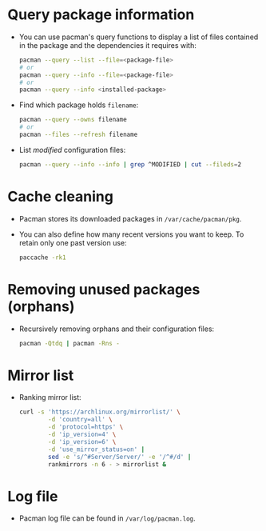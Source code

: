 # Query package information

- You can use pacman's query functions to display a list of files contained in
  the package and the dependencies it requires with:

  ```bash
  pacman --query --list --file=<package-file>
  # or
  pacman --query --info --file=<package-file>
  # or
  pacman --query --info <installed-package>
  ```

- Find which package holds `filename`:

  ```bash
  pacman --query --owns filename
  # or
  pacman --files --refresh filename
  `````

- List *modified* configuration files:

  ```bash
  pacman --query --info --info | grep ^MODIFIED | cut --fileds=2
  `````

# Cache cleaning

- Pacman stores its downloaded packages in `/var/cache/pacman/pkg`.

- You can also define how many recent versions you want to keep. To retain only
  one past version use:

  ```bash
  paccache -rk1
  ```

# Removing unused packages (orphans)

- Recursively removing orphans and their configuration files:

    ```bash
    pacman -Qtdq | pacman -Rns -
    ```

# Mirror list

- Ranking mirror list:

  ```bash
  curl -s 'https://archlinux.org/mirrorlist/' \
          -d 'country=all' \
          -d 'protocol=https' \
          -d 'ip_version=4' \
          -d 'ip_version=6' \
          -d 'use_mirror_status=on' |
          sed -e 's/^#Server/Server/' -e '/^#/d' |
          rankmirrors -n 6 - > mirrorlist &
  ```

# Log file

- Pacman log file can be found in `/var/log/pacman.log`.

